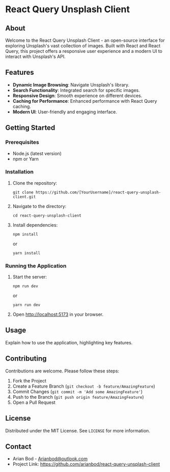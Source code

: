 
# React Query Unsplash Client

## About

Welcome to the React Query Unsplash Client - an open-source interface for exploring Unsplash's vast collection of images. Built with React and React Query, this project offers a responsive user experience and a modern UI to interact with Unsplash's API.

## Features

- **Dynamic Image Browsing**: Navigate Unsplash's library.
- **Search Functionality**: Integrated search for specific images.
- **Responsive Design**: Smooth experience on different devices.
- **Caching for Performance**: Enhanced performance with React Query caching.
- **Modern UI**: User-friendly and engaging interface.

## Getting Started

### Prerequisites

- Node.js (latest version)
- npm or Yarn

### Installation

1. Clone the repository:
   ```
   git clone https://github.com/[YourUsername]/react-query-unsplash-client.git
   ```
2. Navigate to the directory:
   ```
   cd react-query-unsplash-client
   ```
3. Install dependencies:
   ```
   npm install
   ```
   or
   ```
   yarn install
   ```

### Running the Application

1. Start the server:
   ```
   npm run dev
   ```
   or
   ```
   yarn run dev
   ```
2. Open [http://localhost:5173](http://localhost:5173) in your browser.

## Usage

Explain how to use the application, highlighting key features.

## Contributing

Contributions are welcome. Please follow these steps:

1. Fork the Project
2. Create a Feature Branch (`git checkout -b feature/AmazingFeature`)
3. Commit Changes (`git commit -m 'Add some AmazingFeature'`)
4. Push to the Branch (`git push origin feature/AmazingFeature`)
5. Open a Pull Request

## License

Distributed under the MIT License. See `LICENSE` for more information.

## Contact

- Arian Bod - Arianbod@outlook.com
- Project Link: https://github.com/arianbod/react-query-unsplash-client
